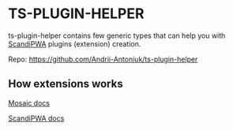 # TS-PLUGIN-HELPER
ts-plugin-helper contains few generic types that can help you with [ScandiPWA](https://scandipwa.com/) plugins (extension) creation.

Repo: https://github.com/Andrii-Antoniuk/ts-plugin-helper

## How extensions works
[Mosaic docs](https://docs.mosaic.js.org/)

[ScandiPWA docs](https://docs.create-scandipwa-app.com/extensions/application-plugins)